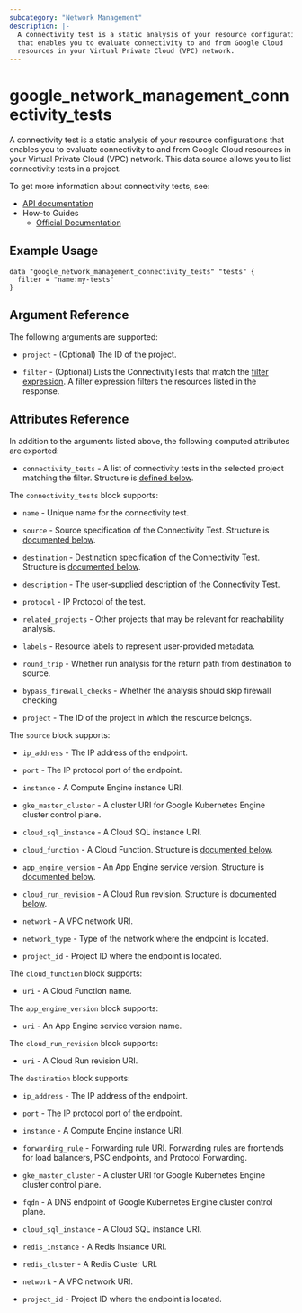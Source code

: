 ```yaml
---
subcategory: "Network Management"
description: |-
  A connectivity test is a static analysis of your resource configurations
  that enables you to evaluate connectivity to and from Google Cloud
  resources in your Virtual Private Cloud (VPC) network.
---
```


# google_network_management_connectivity_tests

A connectivity test is a static analysis of your resource configurations
that enables you to evaluate connectivity to and from Google Cloud
resources in your Virtual Private Cloud (VPC) network. This data source allows
you to list connectivity tests in a project.

To get more information about connectivity tests, see:

* [API documentation](https://cloud.google.com/network-intelligence-center/docs/reference/networkmanagement/rest/v1/projects.locations.global.connectivityTests/rerun)
* How-to Guides
    * [Official Documentation](https://cloud.google.com/network-intelligence-center/docs)

## Example Usage

```hcl
data "google_network_management_connectivity_tests" "tests" {
  filter = "name:my-tests"
}
```

## Argument Reference

The following arguments are supported:

* `project` - (Optional) The ID of the project.

* `filter` - (Optional) Lists the ConnectivityTests that match the [filter expression](https://cloud.google.com/network-intelligence-center/docs/reference/networkmanagement/rest/v1/projects.locations.global.connectivityTests/list#query-parameters). A filter expression filters the resources listed in the response.

## Attributes Reference

In addition to the arguments listed above, the following computed attributes are exported:

* `connectivity_tests` - A list of connectivity tests in the selected project matching the filter. Structure is [defined below](#nested_connectivity_tests).

<a name="nested_connectivity_tests"></a>The `connectivity_tests` block supports:

* `name` -
  Unique name for the connectivity test.

* `source` -
  Source specification of the Connectivity Test.
  Structure is [documented below](#nested_source).

* `destination` -
  Destination specification of the Connectivity Test.
  Structure is [documented below](#nested_destination).

* `description` -
  The user-supplied description of the Connectivity Test.

* `protocol` -
  IP Protocol of the test. 

* `related_projects` -
  Other projects that may be relevant for reachability analysis.

* `labels` -
  Resource labels to represent user-provided metadata.

* `round_trip` -
  Whether run analysis for the return path from destination to source.

* `bypass_firewall_checks` -
  Whether the analysis should skip firewall checking. 

* `project` - The ID of the project in which the resource belongs.

<a name="nested_source"></a>The `source` block supports:

* `ip_address` -
  The IP address of the endpoint.

* `port` -
  The IP protocol port of the endpoint. 

* `instance` -
  A Compute Engine instance URI.

* `gke_master_cluster` -
  A cluster URI for Google Kubernetes Engine cluster control plane.

* `cloud_sql_instance` -
  A Cloud SQL instance URI.

* `cloud_function` -
  A Cloud Function.
  Structure is [documented below](#nested_source_cloud_function).

* `app_engine_version` -
  An App Engine service version.
  Structure is [documented below](#nested_source_app_engine_version).

* `cloud_run_revision` -
  A Cloud Run revision.
  Structure is [documented below](#nested_source_cloud_run_revision).

* `network` -
  A VPC network URI.

* `network_type` -
  Type of the network where the endpoint is located.

* `project_id` -
  Project ID where the endpoint is located.

<a name="nested_source_cloud_function"></a>The `cloud_function` block supports:

* `uri` -
  A Cloud Function name.

<a name="nested_source_app_engine_version"></a>The `app_engine_version` block supports:

* `uri` -
  An App Engine service version name.

<a name="nested_source_cloud_run_revision"></a>The `cloud_run_revision` block supports:

* `uri` -
  A Cloud Run revision URI.

<a name="nested_destination"></a>The `destination` block supports:

* `ip_address` -
  The IP address of the endpoint.

* `port` -
  The IP protocol port of the endpoint.

* `instance` -
  A Compute Engine instance URI.

* `forwarding_rule` -
  Forwarding rule URI. Forwarding rules are frontends for load balancers,
  PSC endpoints, and Protocol Forwarding.

* `gke_master_cluster` -
  A cluster URI for Google Kubernetes Engine cluster control plane.

* `fqdn` -
  A DNS endpoint of Google Kubernetes Engine cluster control plane.

* `cloud_sql_instance` -
  A Cloud SQL instance URI.

* `redis_instance` -
  A Redis Instance URI.

* `redis_cluster` -
  A Redis Cluster URI.

* `network` -
  A VPC network URI.

* `project_id` -
  Project ID where the endpoint is located.

